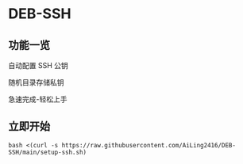 # DEB-SSH
## 功能一览
自动配置 SSH 公钥

随机目录存储私钥

急速完成-轻松上手

## 立即开始
```
bash <(curl -s https://raw.githubusercontent.com/AiLing2416/DEB-SSH/main/setup-ssh.sh)
